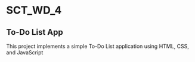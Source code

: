 # SCT_WD_4
## To-Do List App
This project implements a simple To-Do List application using HTML, CSS, and JavaScript
